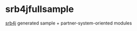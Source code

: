 # srb4jfullsample

[srb4j](https://github.com/chenjianjx/srb4j) generated sample + partner-system-oriented modules